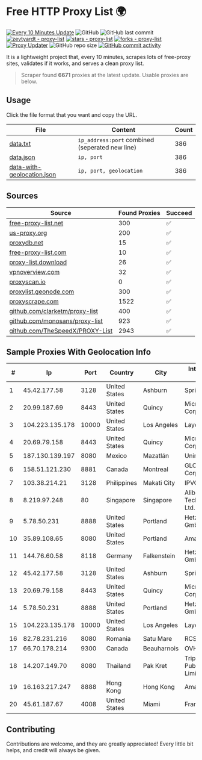 
# Free HTTP Proxy List 🌍

[![Every 10 Minutes Update](https://github.com/mertguvencli/http-proxy-list/actions/workflows/main.yml/badge.svg?branch=main)](https://github.com/mertguvencli/http-proxy-list/actions/workflows/main.yml)
![GitHub](https://img.shields.io/github/license/mertguvencli/http-proxy-list)
![GitHub last commit](https://img.shields.io/github/last-commit/mertguvencli/http-proxy-list)
[![zevtyardt - proxy-list](https://img.shields.io/static/v1?label=zevtyardt&message=proxy-list&color=blue&logo=github)](https://github.com/zevtyardt/proxy-list "Go to GitHub repo")
[![stars - proxy-list](https://img.shields.io/github/stars/zevtyardt/proxy-list?style=social)](https://github.com/zevtyardt/proxy-list)
[![forks - proxy-list](https://img.shields.io/github/forks/zevtyardt/proxy-list?style=social)](https://github.com/zevtyardt/proxy-list)
[![Proxy Updater](https://github.com/zevtyardt/proxy-list/workflows/Proxy%20Updater/badge.svg)](https://github.com/zevtyardt/proxy-list/actions?query=workflow:"Proxy+Updater")
![GitHub repo size](https://img.shields.io/github/repo-size/zevtyardt/proxy-list)
[![GitHub commit activity](https://img.shields.io/github/commit-activity/m/zevtyardt/proxy-list?logo=commits)](https://github.com/zevtyardt/proxy-list/commits/main)

It is a lightweight project that, every 10 minutes, scrapes lots of free-proxy sites, validates if it works, and serves a clean proxy list.

> Scraper found **6671** proxies at the latest update. Usable proxies are below.

## Usage

Click the file format that you want and copy the URL.

|File|Content|Count|
|----|-------|-----|
|[data.txt](https://raw.githubusercontent.com/mertguvencli/http-proxy-list/main/proxy-list/data.txt)|`ip_address:port` combined (seperated new line)|386|
|[data.json](https://raw.githubusercontent.com/mertguvencli/http-proxy-list/main/proxy-list/data.json)|`ip, port`|386|
|[data-with-geolocation.json](https://raw.githubusercontent.com/mertguvencli/http-proxy-list/main/proxy-list/data-with-geolocation.json)|`ip, port, geolocation`|386|

## Sources

|Source|Found Proxies|Succeed|
|------|-------------|-------|
|[free-proxy-list.net](https://free-proxy-list.net)|300|✅|
|[us-proxy.org](https://www.us-proxy.org)|200|✅|
|[proxydb.net](http://proxydb.net)|15|✅|
|[free-proxy-list.com](https://free-proxy-list.com/?page=&port=&type%5B%5D=http&type%5B%5D=https&up_time=0&search=Search)|10|✅|
|[proxy-list.download](https://www.proxy-list.download/HTTP)|26|✅|
|[vpnoverview.com](https://vpnoverview.com/privacy/anonymous-browsing/free-proxy-servers)|32|✅|
|[proxyscan.io](https://www.proxyscan.io)|0|✅|
|[proxylist.geonode.com](https://proxylist.geonode.com/api/proxy-list?limit=300&page=1&sort_by=lastChecked&sort_type=desc&protocols=http,https)|300|✅|
|[proxyscrape.com](https://api.proxyscrape.com/v2/?request=displayproxies&protocol=http&timeout=10000&country=all&ssl=all&anonymity=all)|1522|✅|
|[github.com/clarketm/proxy-list](https://raw.githubusercontent.com/clarketm/proxy-list/master/proxy-list-raw.txt)|400|✅|
|[github.com/monosans/proxy-list](https://raw.githubusercontent.com/monosans/proxy-list/main/proxies/http.txt)|923|✅|
|[github.com/TheSpeedX/PROXY-List](https://raw.githubusercontent.com/TheSpeedX/PROXY-List/master/http.txt)|2943|✅|


## Sample Proxies With Geolocation Info

|#|Ip|Port|Country|City|Internet Service Provider|
|-|--|----|-------|----|-------------------------|
|1|45.42.177.58|3128|United States|Ashburn|Sprint|
|2|20.99.187.69|8443|United States|Quincy|Microsoft Corporation|
|3|104.223.135.178|10000|United States|Los Angeles|LayerHost|
|4|20.69.79.158|8443|United States|Quincy|Microsoft Corporation|
|5|187.130.139.197|8080|Mexico|Mazatlán|Uninet S.A. de C.V.|
|6|158.51.121.230|8881|Canada|Montreal|GLOBALTELEHOST Corp.|
|7|103.38.214.21|3128|Philippines|Makati City|IPVG|
|8|8.219.97.248|80|Singapore|Singapore|Alibaba (US) Technology Co., Ltd.|
|9|5.78.50.231|8888|United States|Portland|Hetzner Online GmbH|
|10|35.89.108.65|8080|United States|Portland|Amazon.com, Inc.|
|11|144.76.60.58|8118|Germany|Falkenstein|Hetzner Online GmbH|
|12|45.42.177.58|3128|United States|Ashburn|Sprint|
|13|20.69.79.158|8443|United States|Quincy|Microsoft Corporation|
|14|5.78.50.231|8888|United States|Portland|Hetzner Online GmbH|
|15|104.223.135.178|10000|United States|Los Angeles|LayerHost|
|16|82.78.231.216|8080|Romania|Satu Mare|RCS & RDS|
|17|66.70.178.214|9300|Canada|Beauharnois|OVH SAS|
|18|14.207.149.70|8080|Thailand|Pak Kret|Triple T Broadband Public Company Limited|
|19|16.163.217.247|8888|Hong Kong|Hong Kong|Amazon.com|
|20|45.61.187.67|4008|United States|Miami|FranTech Solutions|



## Contributing

Contributions are welcome, and they are greatly appreciated! Every
little bit helps, and credit will always be given.

